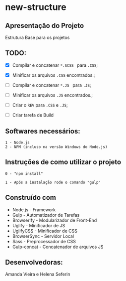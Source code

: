 # new-structure

## Apresentação do Projeto

Estrutura Base para os projetos

## TODO:

- [x] Compilar e concatenar ```*.SCSS ``` para ```.CSS```;
- [x] Minificar os arquivos ```.CSS``` encontrados.;
- [ ] Compilar e concatenar ```*.JS ``` para ```.JS```;
- [ ] Minificar os arquivos ```.JS``` encontrados.;
- [ ] Criar o ```REV``` para ```.CSS``` e ```.JS```;
- [ ] Criar tarefa de Build


## Softwares necessários:

```
1 - Node.js
2 - NPM (incluso na versão Windows do Node.js)
```

## Instruções de como utilizar o projeto

```
0 - "npm install"

1 - Após a instalação rode o comando "gulp"

```


## Construído com

* Node.js - Framework
* Gulp - Automatizador de Tarefas
* Browserify - Modularizador de Front-End
* Uglify - Minificador de JS
* UglifyCSS - Minificador de CSS
* BrowserSync - Servidor Local
* Sass - Preprocessador de CSS
* Gulp-concat - Concatenador de arquivos JS

## Desenvolvedoras:

Amanda Vieira e Helena Seferin
